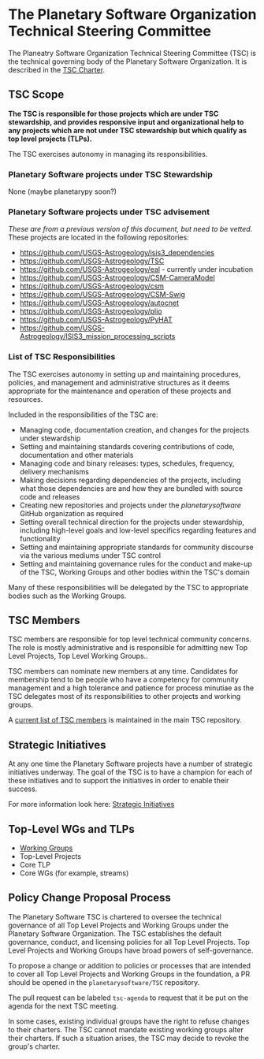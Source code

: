 # The Planetary Software Organization Technical Steering Committee

The Planeatry Software Organization Technical Steering Committee (TSC) is the technical
governing body of the Planetary Software Organization. It is described in the
[TSC Charter][].

## TSC Scope

**The TSC is responsible for those projects which are under TSC stewardship, and provides responsive input and organizational help to any projects which are not under TSC stewardship but which qualify as top level projects (TLPs).**

The TSC exercises autonomy in managing its responsibilities.


### Planetary Software projects under TSC Stewardship

None (maybe planetarypy soon?)


### Planetary Software projects under TSC advisement

*These are from a previous version of this document, but need to be vetted.*
These projects are located in the following repositories:

* https://github.com/USGS-Astrogeology/isis3_dependencies
* https://github.com/USGS-Astrogeology/TSC
* https://github.com/USGS-Astrogeology/eal - currently under incubation
* https://github.com/USGS-Astrogeology/CSM-CameraModel
* https://github.com/USGS-Astrogeology/csm
* https://github.com/USGS-Astrogeology/CSM-Swig
* https://github.com/USGS-Astrogeology/autocnet
* https://github.com/USGS-Astrogeology/plio
* https://github.com/USGS-Astrogeology/PyHAT
* https://github.com/USGS-Astrogeology/ISIS3_mission_processing_scripts

### List of TSC Responsibilities

The TSC exercises autonomy in setting up and maintaining procedures, policies,
and management and administrative structures as it deems appropriate for the
maintenance and operation of these projects and resources.

Included in the responsibilities of the TSC are:

* Managing code, documentation creation, and changes for the projects under stewardship
* Setting and maintaining standards covering contributions of code,
  documentation and other materials
* Managing code and binary releases: types, schedules, frequency, delivery
  mechanisms
* Making decisions regarding dependencies of the projects,
  including what those dependencies are and how they are bundled with source
  code and releases
* Creating new repositories and projects under the _planetarysoftware_ GitHub organization
  as required
* Setting overall technical direction for the projects under stewardship, including
  high-level goals and low-level specifics regarding features and functionality
* Setting and maintaining appropriate standards for community discourse via the
  various mediums under TSC control
* Setting and maintaining governance rules for the conduct and make-up of the
  TSC, Working Groups and other bodies within the TSC's domain

Many of these responsibilities will be delegated by the TSC to appropriate
bodies such as the Working Groups.

## TSC Members

TSC members are responsible for top level technical community concerns. The role
is mostly administrative and is responsible for admitting new Top Level
Projects, Top Level Working Groups..

TSC members can nominate new members at any time. Candidates for membership tend
to be people who have a competency for community management and a high tolerance
and patience for process minutiae as the TSC delegates most of its responsibilities
to other projects and working groups.

A [current list of TSC members](https://github.com/planetarysoftware/TSC/blob/master/Members.md)
is maintained in the main TSC repository.

## Strategic Initiatives

At any one time the Planetary Software projects have a number of strategic initiatives
underway.  The goal of the TSC is to have a champion for each of these
initiatives and to support the initiatives in order to enable their
success.

For more information look here:
[Strategic Initiatives](https://github.com/planetarysoftware/TSC/blob/master/Strategic-Initiatives.md)

## Top-Level WGs and TLPs

* [Working Groups](WORKING_GROUPS.md)
* Top-Level Projects
 * Core TLP
  * Core WGs (for example, streams)

## Policy Change Proposal Process

The Planetary Software TSC is chartered to oversee the technical governance of all Top
Level Projects and Working Groups under the Planetary Software Organization. The TSC
establishes the default governance, conduct, and licensing policies for all Top
Level Projects. Top Level Projects and Working Groups have broad powers of
self-governance.

To propose a change or addition to policies or processes that are intended to
cover all Top Level Projects and Working Groups in the foundation, a PR should
be opened in the `planetarysoftware/TSC` repository.

The pull request can be labeled `tsc-agenda` to request that it be put on the
agenda for the next TSC meeting.

In some cases, existing individual groups have the right to refuse changes to
their charters. The TSC cannot mandate existing working groups alter their
charters. If such a situation arises, the TSC may decide to revoke the group's
charter.

[TSC Charter]: https://github.com/planetarysoftware/TSC/blob/master/TSC-Charter.md
[Project Lifecycle.md]: ./Project-Lifecycle.md
